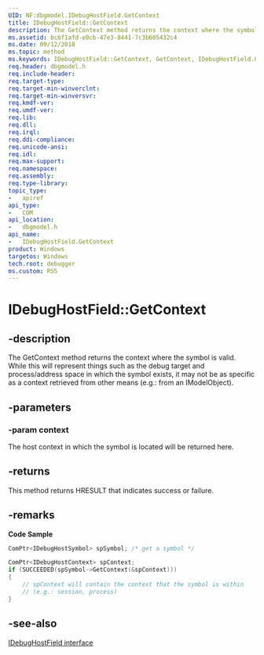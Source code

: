 ```yaml
---
UID: NF:dbgmodel.IDebugHostField.GetContext
title: IDebugHostField::GetContext
description: The GetContext method returns the context where the symbol is valid.
ms.assetid: bc6f1afd-e0cb-47e3-8441-7c3b605432c4
ms.date: 09/12/2018
ms.topic: method
ms.keywords: IDebugHostField::GetContext, GetContext, IDebugHostField.GetContext, IDebugHostField::GetContext, IDebugHostField.GetContext
req.header: dbgmodel.h
req.include-header:
req.target-type:
req.target-min-winverclnt:
req.target-min-winversvr:
req.kmdf-ver:
req.umdf-ver:
req.lib:
req.dll:
req.irql: 
req.ddi-compliance:
req.unicode-ansi:
req.idl:
req.max-support:
req.namespace:
req.assembly:
req.type-library: 
topic_type: 
-	apiref
api_type: 
-	COM
api_location: 
-	dbgmodel.h
api_name: 
-	IDebugHostField.GetContext
product: Windows
targetos: Windows
tech.root: debugger
ms.custom: RS5
---
```


# IDebugHostField::GetContext


## -description
The GetContext method returns the context where the symbol is valid. While this will represent things such as the debug target and process/address space in which the symbol exists, it may not be as specific as a context retrieved from other means (e.g.: from an IModelObject). 

## -parameters

### -param context
The host context in which the symbol is located will be returned here.

## -returns
This method returns HRESULT that indicates success or failure.

## -remarks

**Code Sample**

```cpp
ComPtr<IDebugHostSymbol> spSymbol; /* get a symbol */

ComPtr<IDebugHostContext> spContext;
if (SUCCEEDED(spSymbol->GetContext(&spContext)))
{
    // spContext will contain the context that the symbol is within 
    // (e.g.: session, process)
}
```

## -see-also

[IDebugHostField interface](nn-dbgmodel-idebughostfield.md)

